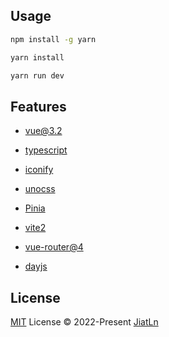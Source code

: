 ## Usage

```bash
npm install -g yarn

yarn install

yarn run dev
```

## Features

- [vue@3.2](https://v3.cn.vuejs.org/guide/introduction.html)

- [typescript](https://www.tslang.cn/docs/home.html)

- [iconify](https://icon-sets.iconify.design/)

- [unocss](https://github.com/unocss/unocss)

- [Pinia](https://pinia.vuejs.org/introduction.html)

- [vite2](https://vitejs.cn/guide/)

- [vue-router@4](https://next.router.vuejs.org/)

- [dayjs](https://dayjs.gitee.io/zh-CN/)

## License

[MIT](./LICENSE) License © 2022-Present [JiatLn](https://github.com/JiatLn)
